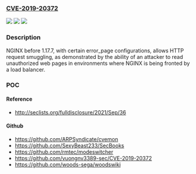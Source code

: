 ### [CVE-2019-20372](https://cve.mitre.org/cgi-bin/cvename.cgi?name=CVE-2019-20372)
![](https://img.shields.io/static/v1?label=Product&message=n%2Fa&color=blue)
![](https://img.shields.io/static/v1?label=Version&message=n%2Fa&color=blue)
![](https://img.shields.io/static/v1?label=Vulnerability&message=n%2Fa&color=brighgreen)

### Description

NGINX before 1.17.7, with certain error_page configurations, allows HTTP request smuggling, as demonstrated by the ability of an attacker to read unauthorized web pages in environments where NGINX is being fronted by a load balancer.

### POC

#### Reference
- http://seclists.org/fulldisclosure/2021/Sep/36

#### Github
- https://github.com/ARPSyndicate/cvemon
- https://github.com/SexyBeast233/SecBooks
- https://github.com/rmtec/modeswitcher
- https://github.com/vuongnv3389-sec/CVE-2019-20372
- https://github.com/woods-sega/woodswiki

